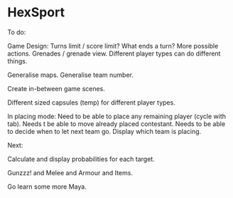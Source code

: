 # HexSport

To do:

Game Design: Turns limit / score limit? What ends a turn? More possible actions. Grenades / grenade view.
Different player types can do different things. 

Generalise maps.
Generalise team number.

Create in-between game scenes. 

Different sized capsules (temp) for different player types. 

In placing mode: Need to be able to place any remaining player (cycle with tab). Needs t be able to move already placed contestant. Needs to be able to decide when to let next team go. Display which team is placing.


Next:

Calculate and display probabilities for each target.

Gunzzz! and Melee and Armour and Items. 

Go learn some more Maya.

